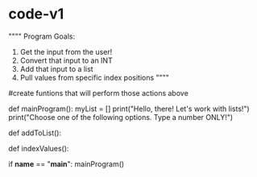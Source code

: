 # code-v1
""""
Program Goals:
1. Get the input from the user!
2. Convert that input to an INT
3. Add that input to a list
4. Pull values from specific index positions
""""

#create funtions that will perform those actions above

def mainProgram():
    myList = []
    print("Hello, there! Let's work with lists!")
    print("Choose one of the following options. Type a number ONLY!")
    
def addToList():

def indexValues():

if __name__  == "__main__":
    mainProgram()
